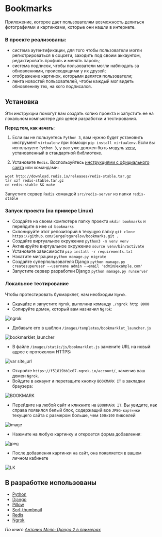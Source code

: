 # Bookmarks
Приложение, которое дает пользователям возможность делиться фотографиями и картинками, которые они нашли в интернете.

### В проекте реализованы:
- система аутентификации, для того чтобы пользователи могли регистрироваться в соцсети, заходить под своим аккаунтом, редактировать профиль и менять пароль;
- система подписок, чтобы пользователи могли наблюдать за обновлениями, происходящими у их друзей;
- отображение картинок, которыми делятся пользователи;
- лента новостей пользователей, чтобы каждый мог видеть обновленияу тех, на кого подписался.

## Установка
Эти инструкции помогут вам создать копию проекта и запустить ее на локальном компьютере для целей разработки и тестирования.

**Перед тем, как начать:**
1. Если вы не пользуетесь `Python 3`, вам нужно будет установить инструмент `virtualenv` при помощи `pip install virtualenv`. 
Если вы используете `Python 3`, у вас уже должен быть модуль [venv](https://docs.python.org/3/library/venv.html), установленный в стандартной библиотеке.

2. Установите `Redis`. Воспользуйтесь [инструкциями с официального сайта](https://redis.io/download) или командами:
```
wget http://download.redis.io/releases/redis-stable.tar.gz
tar xzf redis-stable.tar.gz
cd redis-stable && make
```
Запустите сервер `Redis` командой `src/redis-server` из папки `redis-stable`

### Запуск проекта (на примере Linux)
- Создайте на своем компютере папку проекта `mkdir bookmarks` и перейдите в нее `cd bookmarks`
- Склонируйте этот репозиторий в текущую папку `git clone https://github.com/SergePogorelov/bookmarks.git .`
- Создайте виртуальное окружение `python3 -m venv venv`
- Активируйте виртуальное окружение `source venv/bin/activate`
- Установите зависимости `pip install -r requirements.txt`
- Накатите миграции `python manage.py migrate`
- Создайте суперпользователя Django `python manage.py createsuperuser --username admin --email 'admin@example.com'`
- Запустите сервер разработки Django `python manage.py runserver`

### Локальное тестирование
Чтобы протестировать букмарклет, нам необходим `Ngrok`.
- [Скачайте](https://ngrok.com/download) и запустите `Ngrok`, выполнив команду `./ngrok http 8000`
- Сопируйте домен, который вам назначил `Ngrok`:

![ngrok](https://i.imgur.com/RkmvmEK.png)

- Добавьте его в шаблон `/images/templates/bookmarklet_launcher.js`

![bookmarklet_launcher](https://i.imgur.com/1gKIxrC.png)

- В файле `/images/static/js/bookmarklet.js` замените URL на новый адрес с протоколом HTTPS:

![var site_url](https://i.imgur.com/yJK77cS.png)

- Откройте `https://f51819bb1c07.ngrok.io/account/`, заменив ваш домен `Ngrok`.
- Войдите в аккаунт и перетащите кнопку `BOOKMARK IT` в закладки браузера:

![BOOKMARK](https://i.imgur.com/klzRyDf.png)

- Перейдите на любой сайт и кликните на `BOOKMARK IT`. Вы увидите, как справа
появился белый блок, содержащий все `JPEG-картинки` текущего сайта с размером больше, чем `100×100` пикселей

![image](https://i.imgur.com/0Q9WzO3.png)

- Нажмите на любую картинку и откроется форма добавления:

![jpeg](https://i.imgur.com/nwLGp35.png)

- После добавления картинки на сайт, она появляется в вашем личном кабинете

![LK](https://i.imgur.com/IYvVtEs.png)

## В разработке использованы

- [Python](https://www.python.org/)
- [Django](https://www.djangoproject.com/)
- [Pillow](https://pypi.org/project/Pillow/)
- [Sorl-thumbnail](https://pypi.org/project/sorl-thumbnail/)
- [Redis](https://redis.io/)
- [Ngrok](https://ngrok.com/)

_По книге [Антонио Меле: Django 2 в примерах](https://dmkpress.com/catalog/computer/programming/python/978-5-97060-746-6/)_
